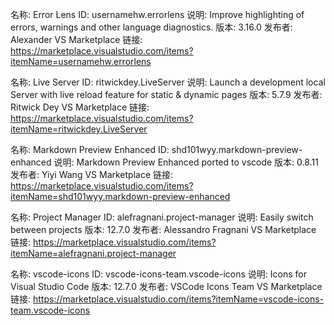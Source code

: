名称: Error Lens
ID: usernamehw.errorlens
说明: Improve highlighting of errors, warnings and other language diagnostics.
版本: 3.16.0
发布者: Alexander
VS Marketplace 链接: https://marketplace.visualstudio.com/items?itemName=usernamehw.errorlens  

名称: Live Server
ID: ritwickdey.LiveServer
说明: Launch a development local Server with live reload feature for static & dynamic pages
版本: 5.7.9
发布者: Ritwick Dey
VS Marketplace 链接: https://marketplace.visualstudio.com/items?itemName=ritwickdey.LiveServer

名称: Markdown Preview Enhanced
ID: shd101wyy.markdown-preview-enhanced
说明: Markdown Preview Enhanced ported to vscode
版本: 0.8.11
发布者: Yiyi Wang
VS Marketplace 链接: https://marketplace.visualstudio.com/items?itemName=shd101wyy.markdown-preview-enhanced

名称: Project Manager
ID: alefragnani.project-manager
说明: Easily switch between projects
版本: 12.7.0
发布者: Alessandro Fragnani
VS Marketplace 链接: https://marketplace.visualstudio.com/items?itemName=alefragnani.project-manager  

名称: vscode-icons
ID: vscode-icons-team.vscode-icons
说明: Icons for Visual Studio Code
版本: 12.7.0
发布者: VSCode Icons Team
VS Marketplace 链接: https://marketplace.visualstudio.com/items?itemName=vscode-icons-team.vscode-icons